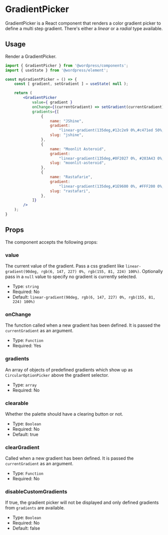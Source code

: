 # GradientPicker

GradientPicker is a React component that renders a color gradient picker to define a multi step gradient. There's either a *linear* or a *radial* type available.

## Usage

Render a GradientPicker.

```jsx
import { GradientPicker } from '@wordpress/components';
import { useState } from '@wordpress/element';

const myGradientPicker = () => {
	const [ gradient, setGradient ] = useState( null );

	return (
		<GradientPicker
			value={ gradient }
			onChange={(currentGradient) => setGradient(currentGradient)}
			gradients={[
				{
					name: "JShine",
					gradient:
						"linear-gradient(135deg,#12c2e9 0%,#c471ed 50%,#f64f59 100%)",
					slug: "jshine",
				},
				{
					name: "Moonlit Asteroid",
					gradient:
						"linear-gradient(135deg,#0F2027 0%, #203A43 0%, #2c5364 100%)",
					slug: "moonlit-asteroid",
				},
				{
					name: "Rastafarie",
					gradient:
						"linear-gradient(135deg,#1E9600 0%, #FFF200 0%, #FF0000 100%)",
					slug: "rastafari",
				},
			]}
		/>
	);
}
```

## Props

The component accepts the following props:

### value

The current value of the gradient. Pass a css gradient like `linear-gradient(90deg, rgb(6, 147, 227) 0%, rgb(155, 81, 224) 100%)`. Optionally pass in a `null` value to specify no gradient is currently selected.

-   Type: `string`
-   Required: No
-   Default: `linear-gradient(90deg, rgb(6, 147, 227) 0%, rgb(155, 81, 224) 100%)`

### onChange

The function called when a new gradient has been defined. It is passed the `currentGradient` as an argument.

-   Type: `Function`
-   Required: Yes

### gradients

An array of objects of predefined gradients which show up as `CircularOptionPicker` above the gradient selector.

-   Type: `array`
-   Required: No

### clearable

Whether the palette should have a clearing button or not.

-   Type: `Boolean`
-   Required: No
-   Default: true

### clearGradient

Called when a new gradient has been defined. It is passed the `currentGradient` as an argument.

-   Type: `Function`
-   Required: No


### disableCustomGradients

If true, the gradient picker will not be displayed and only defined gradients from `gradients` are available.

-   Type: `Boolean`
-   Required: No
-   Default: false
